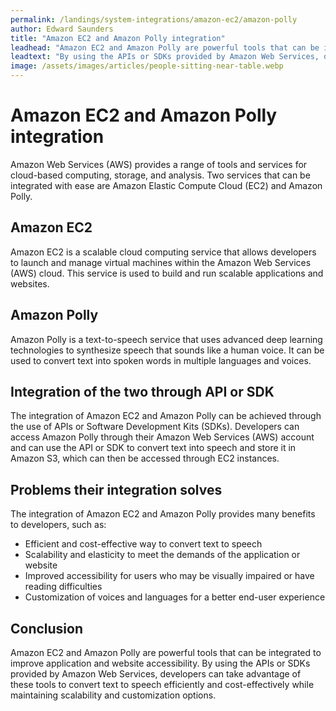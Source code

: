 ```yaml
---
permalink: /landings/system-integrations/amazon-ec2/amazon-polly
author: Edward Saunders
title: "Amazon EC2 and Amazon Polly integration"
leadhead: "Amazon EC2 and Amazon Polly are powerful tools that can be integrated to improve application and website accessibility"
leadtext: "By using the APIs or SDKs provided by Amazon Web Services, developers can take advantage of these tools to convert text to speech efficiently and cost-effectively while maintaining scalability and customization options."
image: /assets/images/articles/people-sitting-near-table.webp
---
```

<div class="arttext">    <h1>Amazon EC2 and Amazon Polly integration</h1>
    <p>Amazon Web Services (AWS) provides a range of tools and services for cloud-based computing, storage, and analysis. Two services that can be integrated with ease are Amazon Elastic Compute Cloud (EC2) and Amazon Polly.</p>
    <h2>Amazon EC2</h2>
    <p>Amazon EC2 is a scalable cloud computing service that allows developers to launch and manage virtual machines within the Amazon Web Services (AWS) cloud. This service is used to build and run scalable applications and websites.</p>
    <h2>Amazon Polly</h2>
    <p>Amazon Polly is a text-to-speech service that uses advanced deep learning technologies to synthesize speech that sounds like a human voice. It can be used to convert text into spoken words in multiple languages and voices.</p>
    <h2>Integration of the two through API or SDK</h2>
    <p>The integration of Amazon EC2 and Amazon Polly can be achieved through the use of APIs or Software Development Kits (SDKs). Developers can access Amazon Polly through their Amazon Web Services (AWS) account and can use the API or SDK to convert text into speech and store it in Amazon S3, which can then be accessed through EC2 instances.</p>
    <h2>Problems their integration solves</h2>
    <p>The integration of Amazon EC2 and Amazon Polly provides many benefits to developers, such as:</p>
    <ul>
      <li>Efficient and cost-effective way to convert text to speech</li>
      <li>Scalability and elasticity to meet the demands of the application or website</li>
      <li>Improved accessibility for users who may be visually impaired or have reading difficulties</li>
      <li>Customization of voices and languages for a better end-user experience</li>
    </ul>
    <h2>Conclusion</h2>
    <p>Amazon EC2 and Amazon Polly are powerful tools that can be integrated to improve application and website accessibility. By using the APIs or SDKs provided by Amazon Web Services, developers can take advantage of these tools to convert text to speech efficiently and cost-effectively while maintaining scalability and customization options.</p>
</div>